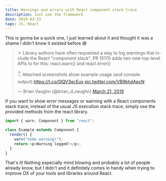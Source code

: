```yaml
---
title: Warnings and errors with React component stack trace
description: Just use the framework
date: 2019-03-23
tags: JS, React
---
```


This is gonna be a quick one, I just learned about it and thought it was a shame I didn't know it existed before 😅

<blockquote class="twitter-tweet"><p lang="en" dir="ltr">⚛️ Library authors have often requested a way to log warnings that include the React &quot;component stack&quot;. PR 15170 adds two new top-level APIs to for this: react.warn() and react.error()<br><br>👇 Attached screenshots show example usage (and console output).<a href="https://t.co/0IQV3qcEus">https://t.co/0IQV3qcEus</a> <a href="https://t.co/VB9khdApcN">pic.twitter.com/VB9khdApcN</a></p>&mdash; Brian Vaughn (@brian_d_vaughn) <a href="https://twitter.com/brian_d_vaughn/status/1108788282966433792?ref_src=twsrc%5Etfw">March 21, 2019</a></blockquote>

If you want to show error messages or warning with a React components stack trace, instead of the usual JS execution stack trace, simply use the provided methods from the react library.

```js
import { warn, Component } from "react";

class Example extends Component {
  render() {
    warn("Some warning!");
    return <p>Warning logged!</p>;
  }
}
```

That's it! Nothing especially mind blowing and probably a lot of people already know, but I didn't and it definitely comes in handy when trying to improve DX of your tools and libraries around React.
